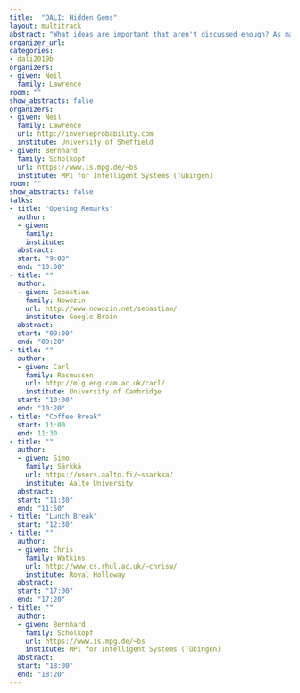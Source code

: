 ```yaml
---
title:  "DALI: Hidden Gems"
layout: multitrack
abstract: "What ideas are important that aren't discussed enough? As machine learning has become more successful, more researchers are looking at the questions that drive the field. But are there issues that we are missing? Ideas that are not getting the attention they deserve? In this workshop each presenter will give a 20 minute overview of an idea that they believe is not getting enough attention in the wider community. Each presentation will be 20 minutes long and will be followed by long discussion of the idea and where it might be deployed."
organizer_url:
categories:
- dali2019b
organizers:
- given: Neil
  family: Lawrence
room: ""
show_abstracts: false
organizers:
- given: Neil 
  family: Lawrence
  url: http://inverseprobability.com
  institute: University of Sheffield
- given: Bernhard
  family: Schölkopf
  url: https://www.is.mpg.de/~bs
  institute: MPI for Intelligent Systems (Tübingen)
room: ""
show_abstracts: false
talks:
- title: "Opening Remarks"
  author:
  - given:
    family:
    institute:
  abstract: 
  start: "9:00"
  end: "10:00"
- title: ""
  author:
  - given: Sebastian
    family: Nowozin
    url: http://www.nowozin.net/sebastian/
    institute: Google Brain
  abstract: 
  start: "09:00"
  end: "09:20"
- title: ""
  author:
  - given: Carl
    family: Rasmussen
    url: http://mlg.eng.cam.ac.uk/carl/
    institute: University of Cambridge
  start: "10:00"
  end: "10:20"
- title: "Coffee Break"
  start: 11:00
  end: 11:30
- title: ""
  author:
  - given: Simo
    family: Särkkä
    url: https://users.aalto.fi/~ssarkka/
    institute: Aalto University
  abstract: 
  start: "11:30"
  end: "11:50"
- title: "Lunch Break"
  start: "12:30"
- title: ""
  author:
  - given: Chris
    family: Watkins
    url: http://www.cs.rhul.ac.uk/~chrisw/
    institute: Royal Holloway
  abstract: 
  start: "17:00"
  end: "17:20"
- title: ""
  author:
  - given: Bernhard
    family: Schölkopf
    url: https://www.is.mpg.de/~bs
    institute: MPI for Intelligent Systems (Tübingen)
  abstract: 
  start: "18:00"
  end: "18:20"
---
```

